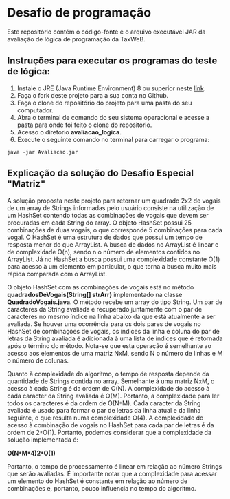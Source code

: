 
# Desafio de programação

Este repositório contém o código-fonte e o arquivo executável JAR da avaliação de lógica de programação da TaxWeB.

## Instruções para executar os programas do teste de lógica:

1. Instale o JRE (Java Runtime Environment) 8 ou superior neste [link](https://www.oracle.com/technetwork/pt/java/javase/downloads/jre8-downloads-2133155.html).
2. Faça o fork deste projeto para a sua conta no Github.
3. Faça o clone do repositório do projeto para uma pasta do seu computador.
4. Abra o terminal de comando do seu sistema operacional e acesse a pasta para onde foi feito o clone do repositorio.
5. Acesso o diretorio **avaliacao_logica**.
6. Execute o seguinte comando no terminal para carregar o programa:
```
java -jar Avaliacao.jar
```

## Explicação da solução do Desafio Especial "Matriz"

A solução proposta neste projeto para retornar um quadrado 2x2 de vogais de um array de Strings informadas pelo usuário consiste na utilização de um HashSet contendo todas as combinações de vogais que devem ser procuradas em cada String do array. O objeto HashSet possui 25 combinações de duas vogais, o que corresponde 5 combinações para cada vogal. O HashSet é uma estrutura de dados que possui um tempo de resposta menor do que ArrayList. A busca de dados no ArrayList é linear e de complexidade O(n), sendo n o número de elementos contidos no ArrayList. Já no HashSet a busca possui uma complexidade constante O(1) para acesso à um elemento em particular, o que torna a busca muito mais rápida comparada com o ArrayList.

O objeto HashSet com as combinações de vogais está no método **quadradosDeVogais(String[] strArr)** implementado na classe **QuadradoVogais.java**. O método recebe um array do tipo String. Um par de caracteres da String avaliada é recuperado juntamente com o par de caracteres no mesmo índice na linha abaixo da que está atualmente a ser avaliada. Se houver uma ocorrência para os dois pares de vogais no HashSet de combinações de vogais, os índices da linha e coluna do par de letras da String avaliada é adicionada à uma lista de índices que é retornada após o término do método. Nota-se que esta operação é semelhante ao acesso aos elementos de uma matriz NxM, sendo N o número de linhas e M o número de colunas.

Quanto à complexidade do algoritmo, o tempo de resposta depende da quantidade de Strings contida no array. Semelhante à uma matriz NxM, o acesso à cada String é da ordem de O(N). A complexidade do acesso à cada caracter da String avaliada é O(M). Portanto, a complexidade para ler todos os caracteres é da ordem de O(N`*`M). Cada caracter da String avaliada é usado para formar o par de letras da linha atual e da linha seguinte, o que resulta numa complexidade O(4). A complexidade do acesso à combinação de vogais no HashSet para cada par de letras é da ordem de 2`*`O(1). Portanto, podemos considerar que a complexidade da solução implementada é:

**O(N`*`M`*`4)2`*`O(1)**

Portanto, o tempo de processamento é linear em relação ao número Strings que serão avaliadas. É importante notar que a complexidade para acessar um elemento do HashSet é constante em relação ao número de combinações e, portanto, pouco influencia no tempo do algoritmo.

